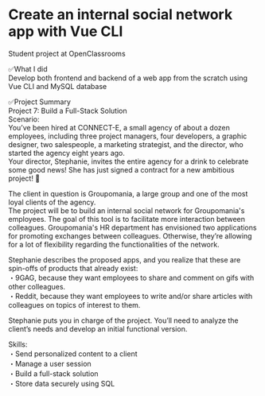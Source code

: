 # Create an internal social network app with Vue CLI
Student project at OpenClassrooms

✅What I did<br>
Develop both frontend and backend of a web app from the scratch using Vue CLI and MySQL database

✅Project Summary<br>
Project 7: Build a Full-Stack Solution<br>
Scenario:<br>
You’ve been hired at CONNECT-E, a small agency of about a dozen employees, including three project managers, four developers, a graphic designer, two salespeople, a marketing strategist, and the director, who started the agency eight years ago.<br>
Your director, Stephanie, invites the entire agency for a drink to celebrate some good news! She has just signed a contract for a new ambitious project! 🥂

The client in question is Groupomania, a large group and one of the most loyal clients of the agency.<br>
The project will be to build an internal social network for Groupomania's employees. The goal of this tool is to facilitate more interaction between colleagues. Groupomania's HR department has envisioned two applications for promoting exchanges between colleagues. Otherwise, they’re allowing for a lot of flexibility regarding the functionalities of the network.

Stephanie describes the proposed apps, and you realize that these are spin-offs of products that already exist:<br>
・9GAG, because they want employees to share and comment on gifs with other colleagues.<br>
・Reddit, because they want employees to write and/or share articles with colleagues on topics of interest to them.

Stephanie puts you in charge of the project. You’ll need to analyze the client’s needs and develop an initial functional version.

Skills:<br>
・Send personalized content to a client<br>
・Manage a user session<br>
・Build a full-stack solution<br>
・Store data securely using SQL<br>